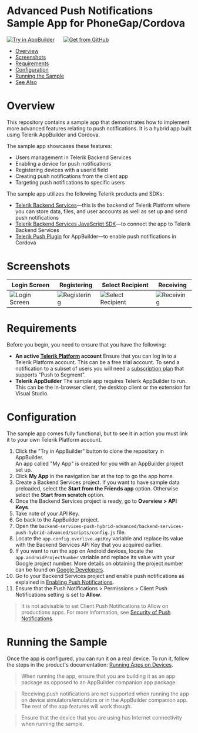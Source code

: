 # Advanced Push Notifications Sample App for PhoneGap/Cordova

<a href="https://platform.telerik.com/#appbuilder/clone/https://github.com/telerik/backend-services-push-hybrid-advanced.git" target="_blank"><img src="http://docs.telerik.com/platform/samples/images/try-in-appbuilder.png" alt="Try in AppBuilder" title="Try in Telerik Platform" /></a> <a href="https://github.com/telerik/backend-services-push-hybrid-advanced" target="_blank"><img style="padding-left:20px" src="http://docs.telerik.com/platform/samples/images/get-github.png" alt="Get from GitHub" title="Get from GitHub"></a>

* [Overview](#overview)
* [Screenshots](#screenshots)
* [Requirements](#requirements)
* [Configuration](#configuration)
* [Running the Sample](#running-the-sample)
* [See Also](#see-also)

# Overview

This repository contains a sample app that demonstrates how to implement more advanced features relating to push notifications. It is a hybrid app built using Telerik AppBuilder and Cordova.

The sample app showcases these features:

* Users management in Telerik Backend Services
* Enabling a device for push notifications
* Registering devices with a userId field
* Creating push notifications from the client app
* Targeting push notifications to specific users

The sample app utilizes the following Telerik products and SDKs:

- [Telerik Backend Services](http://docs.telerik.com/platform/backend-services/)&mdash;this is the backend of Telerik Platform where you can store data, files, and user accounts as well as set up and send push notifications
- [Telerik Backend Services JavaScript SDK](http://docs.telerik.com/platform/backend-services/javascript/getting-started-javascript-sdk)&mdash;to connect the app to Telerik Backend Services
- [Telerik Push Plugin](https://github.com/Telerik-Verified-Plugins/PushNotification) for AppBuilder&mdash;to enable push notifications in Cordova

# Screenshots

Login Screen|Registering|Select Recipient|Receiving
---|---|---|---
![Login Screen](https://raw.githubusercontent.com/telerik/backend-services-push-hybrid-advanced/master/screenshots/android-login-screen.png)|![Registering](https://raw.githubusercontent.com/telerik/backend-services-push-hybrid-advanced/master/screenshots/android-registering.png)|![Select Recipient](https://raw.githubusercontent.com/telerik/backend-services-push-hybrid-advanced/master/screenshots/android-send-select.png)|![Receiving](https://raw.githubusercontent.com/telerik/backend-services-push-hybrid-advanced/master/screenshots/android-sending-receiving.png)

# Requirements

Before you begin, you need to ensure that you have the following:

- **An active [Telerik Platform](https://platform.telerik.com) account**
Ensure that you can log in to a Telerik Platform account. This can be a free trial account. To send a notification to a subset of users you will need a [subscription plan](http://www.telerik.com/purchase/platform) that supports "Push to Segment".
- **Telerik AppBuilder**
The sample app requires Telerik AppBuilder to run. This can be the in-browser client, the desktop client or the extension for Visual Studio.

# Configuration

The sample app comes fully functional, but to see it in action you must link it to your own Telerik Platform account.

1. Click the "Try in AppBuilder" button to clone the repository in AppBuilder.<br>
	An app called "My App" is created for you with an AppBuilder project set up.
2. Click **My App** in the navigation bar at the top to go the app home.
3. Create a Backend Services project. If you want to have sample data preloaded, select the **Start from the Friends app** option. Otherwise select the **Start from scratch** option.
4. Once the Backend Services project is ready, go to **Overview > API Keys**.
5. Take note of your API Key.
6. Go back to the AppBuilder project.
7. Open the `backend-services-push-hybrid-advanced/backend-services-push-hybrid-advanced/scripts/config.js` file.
8. Locate the `app.config.everlive.apiKey` variable and replace its value with the Backend Services API Key that you acquired earlier.
9. If you want to run the app on Android devices, locate the `app.androidProjectNumber` variable and replace its value with your Google project number. More details on obtaining the project number can be found on [Google Developers](https://developers.google.com/console/help/new/#projectnumber).
10. Go to your Backend Services project and enable push notifications as explained in [Enabling Push Notifications](http://docs.telerik.com/platform/backend-services/javascript/push-notifications/push-enabling).
11. Ensure that the Push Notifications > Permissions > Client Push Notifications setting is set to **Allow**.

> It is not advisable to set Client Push Notifications to Allow on productions apps. For more information, see [Security of Push Notifications](http://docs.telerik.com/platform/backend-services/ios/push-notifications/push-security).

# Running the Sample

Once the app is configured, you can run it on a real device. To run it, follow the steps in the product's documentation: [Running Apps on Devices](http://docs.telerik.com/platform/appbuilder/testing-your-app/running-on-devices/working-with-devices).

> When running the app, ensure that you are building it as an app package as opposed to an AppBuilder companion app package.

> Receiving push notifications are not supported when running the app on device simulators/emulators or in the AppBuilder companion app. The rest of the app features will work though.

> Ensure that the device that you are using has Internet connectivity when running the sample.
